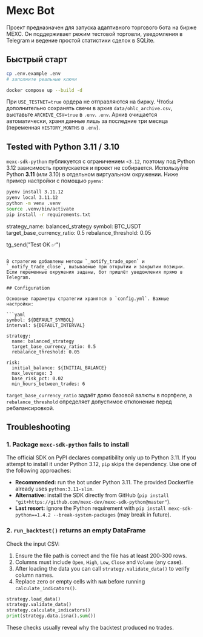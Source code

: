 # Mexc Bot

Проект предназначен для запуска адаптивного торгового бота на бирже MEXC. Он
поддерживает режим тестовой торговли, уведомления в Telegram и ведение простой
статистики сделок в SQLite.

## Быстрый старт

```bash
cp .env.example .env
# заполните реальные ключи

docker compose up --build -d
```

При `USE_TESTNET=true` ордера не отправляются на биржу. Чтобы дополнительно
сохранять свечи в архив `data/ohlc_archive.csv`, выставьте `ARCHIVE_CSV=true` в
`.env`.
`.env`. Архив очищается автоматически, храня данные лишь за последние три
месяца (переменная `HISTORY_MONTHS` в `.env`).

## Tested with Python 3.11 / 3.10

`mexc-sdk-python` публикуется с ограничением `<3.12`, поэтому под Python 3.12 зависимость пропускается и проект не собирается.
Используйте Python **3.11** (или 3.10) в отдельном виртуальном окружении. Ниже пример настройки с помощью `pyenv`:

```bash
pyenv install 3.11.12
pyenv local 3.11.12
python -m venv .venv
source .venv/bin/activate
pip install -r requirements.txt
```

strategy_name: balanced_strategy
symbol: BTC_USDT
target_base_currency_ratio: 0.5
rebalance_threshold: 0.05

tg_send("Test OK ✅")
```

В стратегию добавлены методы `_notify_trade_open` и `_notify_trade_close`, вызываемые при открытии и закрытии позиции. Если переменные окружения заданы, бот пришлёт уведомления прямо в Telegram.

## Configuration

Основные параметры стратегии хранятся в `config.yml`. Важные настройки:

```yaml
symbol: ${DEFAULT_SYMBOL}
interval: ${DEFAULT_INTERVAL}

strategy:
  name: balanced_strategy
  target_base_currency_ratio: 0.5
  rebalance_threshold: 0.05

risk:
  initial_balance: ${INITIAL_BALANCE}
  max_leverage: 3
  base_risk_pct: 0.02
  min_hours_between_trades: 6
```

`target_base_currency_ratio` задаёт долю базовой валюты в портфеле, а `rebalance_threshold` определяет допустимое отклонение перед ребалансировкой.

## Troubleshooting

### 1. Package `mexc-sdk-python` fails to install

The official SDK on PyPI declares compatibility only up to Python 3.11. If you attempt to install it under Python 3.12, `pip` skips the dependency. Use one of the following approaches:

- **Recommended:** run the bot under Python 3.11. The provided Dockerfile already uses `python:3.11-slim`.
- **Alternative:** install the SDK directly from GitHub (`pip install "git+https://github.com/mexc-dev/mexc-sdk-python@master"`).
- **Last resort:** ignore the Python requirement with `pip install mexc-sdk-python==1.4.2 --break-system-packages` (may break in future).

### 2. `run_backtest()` returns an empty DataFrame

Check the input CSV:

1. Ensure the file path is correct and the file has at least 200‑300 rows.
2. Columns must include `Open`, `High`, `Low`, `Close` and `Volume` (any case).
3. After loading the data you can call `strategy.validate_data()` to verify column names.
4. Replace zero or empty cells with `NaN` before running `calculate_indicators()`.

```python
strategy.load_data()
strategy.validate_data()
strategy.calculate_indicators()
print(strategy.data.isna().sum())
```

These checks usually reveal why the backtest produced no trades.
